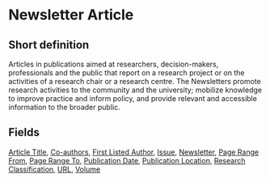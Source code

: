 # Newsletter Article
## Short definition
Articles in publications aimed at researchers, decision-makers, professionals and the public that report on a research project or on the activities of a research chair or a research centre. The Newsletters promote research activities to the community and the university; mobilize knowledge to improve practice and inform policy, and provide relevant and accessible information to the broader public.
## Fields
[Article Title](../Object-Fields/Newsletter%20Article/Article%20Title.md),
[Co-authors](../Object-Fields/Newsletter%20Article/Co-authors.md),
[First Listed Author](../Object-Fields/Newsletter%20Article/First%20Listed%20Author.md),
[Issue](../Object-Fields/Newsletter%20Article/Issue.md),
[Newsletter](../Object-Fields/Newsletter%20Article/Newsletter.md),
[Page Range From](../Object-Fields/Newsletter%20Article/Page%20Range%20From.md),
[Page Range To](../Object-Fields/Newsletter%20Article/Page%20Range%20To.md),
[Publication Date](../Object-Fields/Newsletter%20Article/Publication%20Date.md),
[Publication Location](../Object-Fields/Newsletter%20Article/Publication%20Location.md),
[Research Classification](../Object-Fields/Newsletter%20Article/Research%20Classification.md),
[URL](../Object-Fields/Newsletter%20Article/URL.md),
[Volume](../Object-Fields/Newsletter%20Article/Volume.md)
